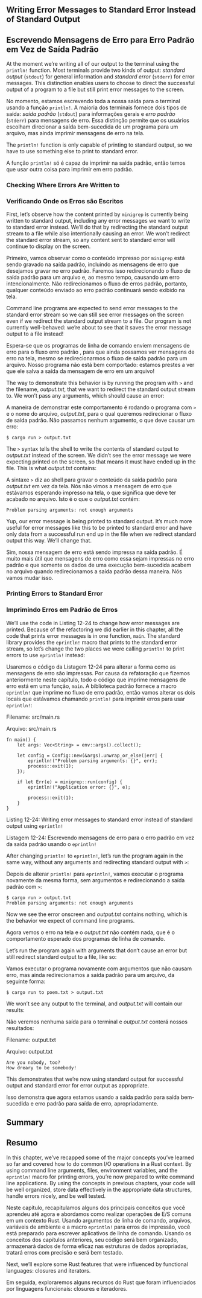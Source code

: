 ## Writing Error Messages to Standard Error Instead of Standard Output
## Escrevendo Mensagens de Erro para Erro Padrão em Vez de Saída Padrão

At the moment we’re writing all of our output to the terminal using the
`println!` function. Most terminals provide two kinds of output: *standard
output* (`stdout`) for general information and *standard error* (`stderr`)
for error messages. This distinction enables users to choose to direct the
successful output of a program to a file but still print error messages to the
screen.

No momento, estamos escrevendo toda a nossa saída para o terminal usando a função 
`println!`. A maioria dos terminais fornece dois tipos de saída: *saída padrão* 
(`stdout`) para informações gerais e *erro padrão* (`stderr`) para mensagens 
de erro. Essa distinção permite que os usuários escolham direcionar a saída 
bem-sucedida de um programa para um arquivo, mas ainda imprimir mensagens de erro na tela.

The `println!` function is only capable of printing to standard output, so we
have to use something else to print to standard error.

A função `println!` só é capaz de imprimir na saída padrão, então temos 
que usar outra coisa para imprimir em erro padrão.

### Checking Where Errors Are Written to
### Verificando Onde os Erros são Escritos

First, let’s observe how the content printed by `minigrep` is currently being
written to standard output, including any error messages we want to write to
standard error instead. We’ll do that by redirecting the standard output stream
to a file while also intentionally causing an error. We won’t redirect the
standard error stream, so any content sent to standard error will continue to
display on the screen.

Primeiro, vamos observar como o conteúdo impresso por `minigrep` está sendo 
gravado na saída padrão, incluindo as mensagens de erro que desejamos gravar 
no erro padrão. Faremos isso redirecionando o fluxo de saída padrão para um arquivo e, 
ao mesmo tempo, causando um erro intencionalmente. Não redirecionamos o fluxo de 
erros padrão, portanto, qualquer conteúdo enviado ao erro padrão continuará sendo exibido na tela.

Command line programs are expected to send error messages to the standard error
stream so we can still see error messages on the screen even if we redirect the
standard output stream to a file. Our program is not currently well-behaved:
we’re about to see that it saves the error message output to a file instead!

Espera-se que os programas de linha de comando enviem mensagens de erro para o fluxo erro padrão
, para que ainda possamos ver mensagens de erro na tela, mesmo se redirecionarmos o fluxo 
de saída padrão para um arquivo. Nosso programa não está bem comportado: estamos prestes a ver 
que ele salva a saída da mensagem de erro em um arquivo!

The way to demonstrate this behavior is by running the program with `>` and the
filename, *output.txt*, that we want to redirect the standard output stream to.
We won’t pass any arguments, which should cause an error:

A maneira de demonstrar este comportamento é rodando o programa com `>` e o 
nome do arquivo, *output.txt*, para o qual queremos redirecionar o fluxo de saída padrão.
Não passamos nenhum argumento, o que deve causar um erro:

```text
$ cargo run > output.txt
```

The `>` syntax tells the shell to write the contents of standard output to
*output.txt* instead of the screen. We didn’t see the error message we were
expecting printed on the screen, so that means it must have ended up in the
file. This is what *output.txt* contains:

A sintaxe `>` diz ao shell para gravar o conteúdo da saída padrão para
*output.txt* em vez da tela. Nós não vimos a mensagem de erro que estávamos
esperando impresso na tela, o que significa que deve ter acabado no
arquivo. Isto é o que o *output.txt* contém:

```text
Problem parsing arguments: not enough arguments
```

Yup, our error message is being printed to standard output. It’s much more
useful for error messages like this to be printed to standard error and have
only data from a successful run end up in the file when we redirect standard
output this way. We’ll change that.

Sim, nossa mensagem de erro está sendo impressa na saída padrão. É muito mais 
útil que mensagens de erro como essa sejam impressas no erro padrão e que somente 
os dados de uma execução bem-sucedida acabem no arquivo quando redirecionamos a 
saída padrão dessa maneira. Nós vamos mudar isso.

### Printing Errors to Standard Error
### Imprimindo Erros em Padrão de Erros

We’ll use the code in Listing 12-24 to change how error messages are printed.
Because of the refactoring we did earlier in this chapter, all the code that
prints error messages is in one function, `main`. The standard library provides
the `eprintln!` macro that prints to the standard error stream, so let’s change
the two places we were calling `println!` to print errors to use `eprintln!`
instead:

Usaremos o código da Listagem 12-24 para alterar a forma como as mensagens de erro são impressas.
Por causa da refatoração que fizemos anteriormente neste capítulo, todo o código que 
imprime mensagens de erro está em uma função, `main`. A biblioteca padrão fornece a 
macro `eprintln!` que imprime no fluxo de erro padrão, então vamos alterar os dois 
locais que estávamos chamando `println!` para imprimir erros para usar `eprintln!`:

<span class="filename">Filename: src/main.rs</span>

<span class="filename">Arquivo: src/main.rs</span>

```rust,ignore
fn main() {
    let args: Vec<String> = env::args().collect();

    let config = Config::new(&args).unwrap_or_else(|err| {
        eprintln!("Problem parsing arguments: {}", err);
        process::exit(1);
    });

    if let Err(e) = minigrep::run(config) {
        eprintln!("Application error: {}", e);

        process::exit(1);
    }
}
```

<span class="caption">Listing 12-24: Writing error messages to standard error
instead of standard output using `eprintln!`</span>

<span class="caption">Listagem 12-24: Escrevendo mensagens de erro para o erro padrão
em vez da saída padrão usando o `eprintln!`</span>

After changing `println!` to `eprintln!`, let’s run the program again in the
same way, without any arguments and redirecting standard output with `>`:

Depois de alterar `println!` para `eprintln!`, vamos executar o programa novamente 
da mesma forma, sem argumentos e redirecionando a saída padrão com `>`:

```text
$ cargo run > output.txt
Problem parsing arguments: not enough arguments
```

Now we see the error onscreen and *output.txt* contains nothing, which is the
behavior we expect of command line programs.

Agora vemos o erro na tela e o *output.txt* não contém nada, que é o 
comportamento esperado dos programas de linha de comando.

Let’s run the program again with arguments that don’t cause an error but still
redirect standard output to a file, like so:

Vamos executar o programa novamente com argumentos que não causam erro, mas ainda 
redirecionamos a saída padrão para um arquivo, da seguinte forma:

```text
$ cargo run to poem.txt > output.txt
```

We won’t see any output to the terminal, and *output.txt* will contain our
results:

Não veremos nenhuma saída para o terminal e *output.txt* conterá nossos 
resultados:

<span class="filename">Filename: output.txt</span>

<span class="filename">Arquivo: output.txt</span>

```text
Are you nobody, too?
How dreary to be somebody!
```

This demonstrates that we’re now using standard output for successful output
and standard error for error output as appropriate.

Isso demonstra que agora estamos usando a saída padrão para saída bem-sucedida e 
erro padrão para saída de erro, apropriadamente.

## Summary
## Resumo

In this chapter, we’ve recapped some of the major concepts you’ve learned so
far and covered how to do common I/O operations in a Rust context. By using
command line arguments, files, environment variables, and the `eprintln!` macro
for printing errors, you’re now prepared to write command line applications. By
using the concepts in previous chapters, your code will be well organized,
store data effectively in the appropriate data structures, handle errors
nicely, and be well tested.

Neste capítulo, recapitulamos alguns dos principais conceitos que você aprendeu até agora 
e abordamos como realizar operações de E/S comuns em um contexto Rust. Usando argumentos 
de linha de comando, arquivos, variáveis de ambiente e a macro `eprintln!` para 
erros de impressão, você está preparado para escrever aplicativos de linha de comando. Usando 
os conceitos dos capítulos anteriores, seu código será bem organizado, armazenará dados de forma 
eficaz nas estruturas de dados apropriadas, tratará erros com precisão e será bem testado.

Next, we’ll explore some Rust features that were influenced by functional
languages: closures and iterators.

Em seguida, exploraremos alguns recursos do Rust que foram influenciados por linguagens 
funcionais: closures e iteradores.
